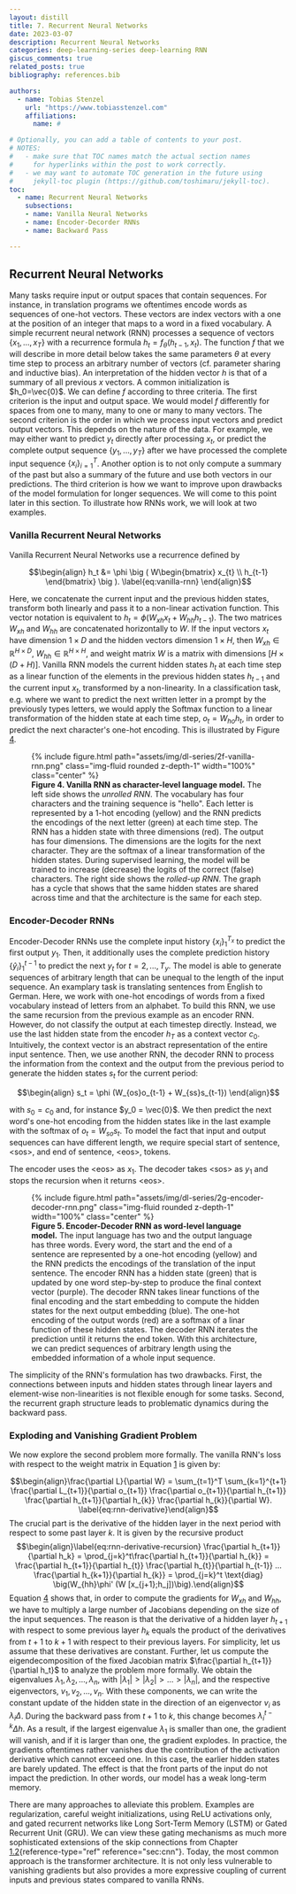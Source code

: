 ```yaml
---
layout: distill
title: 7. Recurrent Neural Networks
date: 2023-03-07
description: Recurrent Neural Networks
categories: deep-learning-series deep-learning RNN
giscus_comments: true
related_posts: true
bibliography: references.bib

authors:
  - name: Tobias Stenzel
    url: "https://www.tobiasstenzel.com"
    affiliations:
      name: #

# Optionally, you can add a table of contents to your post.
# NOTES:
#   - make sure that TOC names match the actual section names
#     for hyperlinks within the post to work correctly.
#   - we may want to automate TOC generation in the future using
#     jekyll-toc plugin (https://github.com/toshimaru/jekyll-toc).
toc:
  - name: Recurrent Neural Networks
    subsections:
    - name: Vanilla Neural Networks
    - name: Encoder-Decorder RNNs
    - name: Backward Pass

---
```


## Recurrent Neural Networks

Many tasks require input or output spaces that contain sequences. For
instance, in translation programs we oftentimes encode words as
sequences of one-hot vectors. These vectors are index vectors with a one
at the position of an integer that maps to a word in a fixed vocabulary.
A simple recurrent neural network (RNN) processes a sequence of vectors
$\{x_1, ..., x_T\}$ with a recurrence formula
$h_t = f_\theta(h_{t-1},x_t)$. The function $f$ that we will describe in
more detail below takes the same parameters $\theta$ at every time step
to process an arbitrary number of vectors (cf. parameter sharing and
inductive bias). An interpretation of the hidden vector $h$ is that of a
summary of all previous $x$ vectors. A common initialization is
$h_0=\vec{0}$. We can define $f$ according to three criteria. The first
criterion is the input and output space. We would model $f$ differently
for spaces from one to many, many to one or many to many vectors. The
second criterion is the order in which we process input vectors and
predict output vectors. This depends on the nature of the data. For
example, we may either want to predict $y_t$ directly after processing
$x_t$, or predict the complete output sequence $\{y_1, ..., y_T\}$ after
we have processed the complete input sequence $\{x_i\}_{i=1}^T$. Another
option is to not only compute a summary of the past but also a summary
of the future and use both vectors in our predictions. The third
criterion is how we want to improve upon drawbacks of the model
formulation for longer sequences. We will come to this point later in
this section. To illustrate how RNNs work, we will look at two examples.

### Vanilla Recurrent Neural Networks

Vanilla Recurrent Neural Networks use a recurrence defined by  

$$\begin{align}
h_t &= \phi \big ( W\begin{bmatrix}
       x_{t} \\
       h_{t-1} 
     \end{bmatrix}
     \big ).
\label{eq:vanilla-rnn}
\end{align}$$

Here, we concatenate the current input and the previous hidden states,
transform both linearly and pass it to a non-linear activation function.
This vector notation is equivalent to
$h_t = \phi (W_{xh}x_t + W_{hh}h_{t-1})$. The two matrices $W_{xh}$ and
$W_{hh}$ are concatenated horizontally to $W$. If the input vectors
$x_t$ have dimension $1 \times D$ and the hidden vectors dimension
$1 \times H$, then $W_{xh} \in \mathbb{R}^{H \times D}$,
$W_{hh} \in \mathbb{R}^{H \times H}$, and weight matrix $W$ is a matrix
with dimensions $[H \times (D+H)]$. Vanilla RNN models the current
hidden states $h_t$ at each time step as a linear function of the
elements in the previous hidden states $h_{t-1}$ and the current input
$x_t$, transformed by a non-linearity. In a classification task, e.g.
where we want to predict the next written letter in a prompt by the
previously types letters, we would apply the Softmax function to a
linear transformation of the hidden state at each time step,
$o_t = W_{ho} h_t$, in order to predict the next character's one-hot
encoding. This is illustrated by Figure
[4](#fig:vanilla-rnn).

<figure id="fig:vanilla-rnn">
{% include figure.html path="assets/img/dl-series/2f-vanilla-rnn.png" class="img-fluid rounded z-depth-1" width="100%"  class="center" %}
<figcaption><b>Figure 4. Vanilla RNN as character-level language model.</b> The left side
shows the <em>unrolled RNN</em>. The vocabulary has four characters and
the training sequence is "hello". Each letter is represented by a 1-hot
encoding (yellow) and the RNN predicts the encodings of the next letter
(green) at each time step. The RNN has a hidden state with three
dimensions (red). The output has four dimensions. The dimensions are the
logits for the next character. They are the softmax of a linear
transformation of the hidden states. During supervised learning, the
model will be trained to increase (decrease) the logits of the correct
(false) characters. The right side shows the <em>rolled-up RNN</em>. The
graph has a cycle that shows that the same hidden states are shared
across time and that the architecture is the same for each
step.</figcaption>
</figure>

### Encoder-Decoder RNNs

Encoder-Decoder RNNs use the complete input history
$\{x_i\}_1^{T_x}$ to predict the first output $y_1$. Then, it
additionally uses the complete prediction history
$\{\hat{y}_i\}_1^{t-1}$ to predict the next $y_t$ for $t=2,...,T_y$. The
model is able to generate sequences of arbitrary length that can be
unequal to the length of the input sequence. An examplary task is
translating sentences from English to German. Here, we work with one-hot
encodings of words from a fixed vocabulary instead of letters from an
alphabet. To build this RNN, we use the same recursion from the previous
example as an encoder RNN. However, do not classify the output at each
timestep directly. Instead, we use the last hidden state from the
encoder $h_T$ as a context vector $c_0$. Intuitively, the context vector
is an abstract representation of the entire input sentence. Then, we use
another RNN, the decoder RNN to process the information from the context
and the output from the previous period to generate the hidden states
$s_t$ for the current period:

$$\begin{align}
s_t = \phi (W_{os}o_{t-1} + W_{ss}s_{t-1})
\end{align}$$

with $s_0 = c_0$ and, for instance $y_0 = \vec{0}$. We then predict the
next word's one-hot encoding from the hidden states like in the last
example with the softmax of $o_t=W_{so}s_t$. To model the fact that
input and output sequences can have different length, we require special
start of sentence, $<$sos$>$, and end of sentence, $<$eos$>$, tokens.

The encoder uses the $<$eos$>$ as $x_{1}$. The decoder takes $<$sos$>$
as $y_1$ and stops the recursion when it returns $<$eos$>$.

<figure id="fig:encoder-decoder-rnn">
{% include figure.html path="assets/img/dl-series/2g-encoder-decoder-rnn.png" class="img-fluid rounded z-depth-1" width="100%"  class="center" %}
<figcaption><b>Figure 5. Encoder-Decoder RNN as word-level language model.</b> The input
language has two and the output language has three words. Every word,
the start and the end of a sentence are represented by a one-hot
encoding (yellow) and the RNN predicts the encodings of the translation
of the input sentence. The encoder RNN has a hidden state (green) that
is updated by one word step-by-step to produce the final context vector
(purple). The decoder RNN takes linear functions of the final encoding
and the start embedding to compute the hidden states for the next output
embedding (blue). The one-hot encoding of the output words (red) are a
softmax of a linar function of these hidden states. The decoder RNN
iterates the prediction until it returns the end token. With this
architecture, we can predict sequences of arbitrary length using the
embedded information of a whole input sequence.</figcaption>
</figure>

The simplicity of the RNN's formulation has two drawbacks. First, the
connections between inputs and hidden states through linear layers and
element-wise non-linearities is not flexible enough for some tasks.
Second, the recurrent graph structure leads to problematic dynamics
during the backward pass.

### Exploding and Vanishing Gradient Problem

We now explore the second
problem more formally. The vanilla RNN's loss with respect to the weight
matrix in Equation
[1](#eq:vanilla-rnn) is given by:

$$\begin{align}\frac{\partial L}{\partial W} = \sum_{t=1}^T \sum_{k=1}^{t+1} \frac{\partial L_{t+1}}{\partial o_{t+1}} \frac{\partial o_{t+1}}{\partial h_{t+1}} \frac{\partial h_{t+1}}{\partial h_{k}} \frac{\partial h_{k}}{\partial W}.
\label{eq:rnn-derivative}\end{align}$$ The crucial part is the derivative of the
hidden layer in the next period with respect to some past layer $k$. It
is given by the recursive product $$\begin{align}\label{eq:rnn-derivative-recursion}
\frac{\partial h_{t+1}}{\partial h_k} = \prod_{j=k}^t\frac{\partial h_{t+1}}{\partial h_{k}} = \frac{\partial h_{t+1}}{\partial h_{t}} \frac{\partial h_{t}}{\partial h_{t-1}} ... \frac{\partial h_{k+1}}{\partial h_{k}} = \prod_{j=k}^t \text{diag} \big(W_{hh}\phi' (W  [x_{j+1};h_j])\big).\end{align}$$
Equation
[4](#eq:rnn-derivative-recursion) shows that, in order to compute
the gradients for $W_{xh}$ and $W_{hh}$, we have to multiply a large
number of Jacobians depending on the size of the input sequences. The
reason is that the derivative of a hidden layer $h_{t+1}$ with respect
to some previous layer $h_k$ equals the product of the derivatives from
$t+1$ to $k+1$ with respect to their previous layers. For simplicity,
let us assume that these derivatives are constant. Further, let us
compute the eigendecomposition of the fixed Jacobian matrix
$\frac{\partial h_{t+1}}{\partial h_t}$ to analyze the problem more
formally. We obtain the eigenvalues
$\lambda_1, \lambda_2,...,\lambda_n$, with
$|\lambda_1|> |\lambda_2|>...>|\lambda_n|$, and the respective
eigenvectors, $v_1, v_2, ..., v_n$. With these components, we can write
the constant update of the hidden state in the direction of an
eigenvector $v_i$ as $\lambda_i \Delta$. During the backward pass from
$t+1$ to $k$, this change becomes $\lambda_i^{t-k} \Delta h$. As a
result, if the largest eigenvalue $\lambda_1$ is smaller than one, the
gradient will vanish, and if it is larger than one, the gradient
explodes. In practice, the gradients oftentimes rather vanishes due the
contribution of the activation derivative which cannot exceed one. In
this case, the earlier hidden states are barely updated. The effect is
that the front parts of the input do not impact the prediction. In other
words, our model has a weak long-term memory.

There are many approaches to alleviate this problem. Examples are
regularization, careful weight initializations, using ReLU activations
only, and gated recurrent networks like Long Sort-Term Memory (LSTM) or
Gated Recurrent Unit (GRU). We can view these gating mechanisms as much
more sophisticated extensions of the skip connections from Chapter
[1.2](#sec:cnn){reference-type="ref" reference="sec:cnn"}. Today, the
most common approach is the transformer architecture. It is not only
less vulnerable to vanishing gradients but also provides a more
expressive coupling of current inputs and previous states compared to
vanilla RNNs.